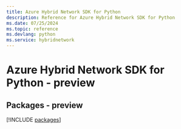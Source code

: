 ```yaml
---
title: Azure Hybrid Network SDK for Python
description: Reference for Azure Hybrid Network SDK for Python
ms.date: 07/25/2024
ms.topic: reference
ms.devlang: python
ms.service: hybridnetwork
---
```

# Azure Hybrid Network SDK for Python - preview
## Packages - preview
[!INCLUDE [packages](hybrid-network-index.md)]